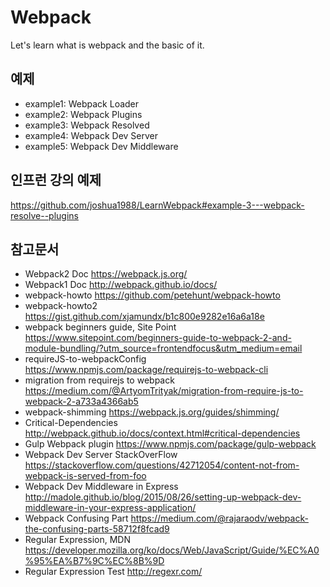 # Webpack
Let's learn what is webpack and the basic of it.

## 예제
  - example1: Webpack Loader
  - example2: Webpack Plugins
  - example3: Webpack Resolved
  - example4: Webpack Dev Server
  - example5: Webpack Dev Middleware

## 인프런 강의 예제
 https://github.com/joshua1988/LearnWebpack#example-3---webpack-resolve--plugins

## 참고문서

- Webpack2 Doc https://webpack.js.org/
- Webpack1 Doc http://webpack.github.io/docs/
- webpack-howto https://github.com/petehunt/webpack-howto
- webpack-howto2 https://gist.github.com/xjamundx/b1c800e9282e16a6a18e
- webpack beginners guide, Site Point https://www.sitepoint.com/beginners-guide-to-webpack-2-and-module-bundling/?utm_source=frontendfocus&utm_medium=email
- requireJS-to-webpackConfig https://www.npmjs.com/package/requirejs-to-webpack-cli
- migration from requirejs to webpack https://medium.com/@ArtyomTrityak/migration-from-require-js-to-webpack-2-a733a4366ab5
- webpack-shimming https://webpack.js.org/guides/shimming/
- Critical-Dependencies http://webpack.github.io/docs/context.html#critical-dependencies
- Gulp Webpack plugin https://www.npmjs.com/package/gulp-webpack
- Webpack Dev Server StackOverFlow https://stackoverflow.com/questions/42712054/content-not-from-webpack-is-served-from-foo
- Webpack Dev Middleware in Express http://madole.github.io/blog/2015/08/26/setting-up-webpack-dev-middleware-in-your-express-application/
- Webpack Confusing Part https://medium.com/@rajaraodv/webpack-the-confusing-parts-58712f8fcad9
- Regular Expression, MDN https://developer.mozilla.org/ko/docs/Web/JavaScript/Guide/%EC%A0%95%EA%B7%9C%EC%8B%9D
- Regular Expression Test http://regexr.com/